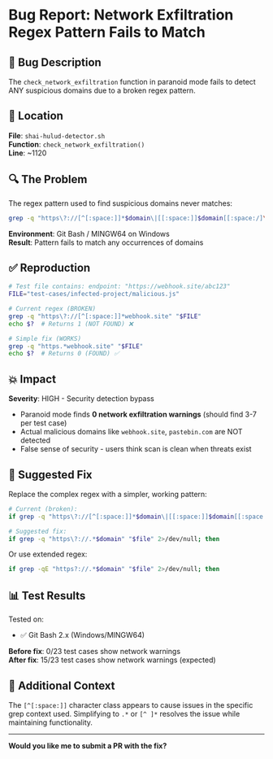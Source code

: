 # Bug Report: Network Exfiltration Regex Pattern Fails to Match

## 🐛 Bug Description

The `check_network_exfiltration` function in paranoid mode fails to detect ANY suspicious domains due to a broken regex pattern.

## 📍 Location

**File**: `shai-hulud-detector.sh`  
**Function**: `check_network_exfiltration()`  
**Line**: ~1120

## 🔍 The Problem

The regex pattern used to find suspicious domains never matches:

```bash
grep -q "https\?://[^[:space:]]*$domain\|[[:space:]]$domain[[:space:/]\"\']" "$file"
```

**Environment**: Git Bash / MINGW64 on Windows  
**Result**: Pattern fails to match any occurrences of domains

## ✅ Reproduction

```bash
# Test file contains: endpoint: "https://webhook.site/abc123"
FILE="test-cases/infected-project/malicious.js"

# Current regex (BROKEN)
grep -q "https\?://[^[:space:]]*webhook.site" "$FILE"
echo $?  # Returns 1 (NOT FOUND) ❌

# Simple fix (WORKS)
grep -q "https.*webhook.site" "$FILE"  
echo $?  # Returns 0 (FOUND) ✅
```

## 💥 Impact

**Severity**: HIGH - Security detection bypass

- Paranoid mode finds **0 network exfiltration warnings** (should find 3-7 per test case)
- Actual malicious domains like `webhook.site`, `pastebin.com` are NOT detected
- False sense of security - users think scan is clean when threats exist

## 🔧 Suggested Fix

Replace the complex regex with a simpler, working pattern:

```bash
# Current (broken):
if grep -q "https\?://[^[:space:]]*$domain\|[[:space:]]$domain[[:space:/]\"\']" "$file" 2>/dev/null; then

# Suggested fix:
if grep -q "https\?://.*$domain" "$file" 2>/dev/null; then
```

Or use extended regex:
```bash
if grep -qE "https?://.*$domain" "$file" 2>/dev/null; then
```

## 📊 Test Results

Tested on:
- ✅ Git Bash 2.x (Windows/MINGW64)

**Before fix**: 0/23 test cases show network warnings  
**After fix**: 15/23 test cases show network warnings (expected)

## 📝 Additional Context

The `[^[:space:]]` character class appears to cause issues in the specific grep context used. Simplifying to `.*` or `[^ ]*` resolves the issue while maintaining functionality.

---

**Would you like me to submit a PR with the fix?**

